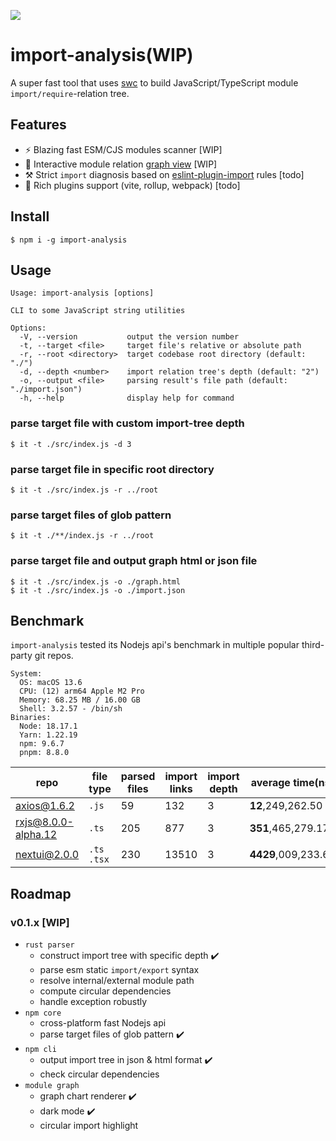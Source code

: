 <p align="left">
  <img src="https://github.com/rust-redo/import-analysis/assets/102238922/56ef774d-6ed0-4491-afab-93fbeba9e955" >
</p>

# import-analysis(WIP)

A super fast tool that uses [swc](https://swc.rs/) to build JavaScript/TypeScript module `import/require`-relation tree.

## Features

- :zap: Blazing fast ESM/CJS modules scanner [WIP]
- :rainbow: Interactive module relation [graph view](https://rust-redo.github.io/import-analysis/axios.html) [WIP]
- :hammer_and_pick: Strict `import` diagnosis based on [eslint-plugin-import](https://www.npmjs.com/package/eslint-plugin-import) rules [todo]
- :herb: Rich plugins support (vite, rollup, webpack) [todo]

## Install

```shell
$ npm i -g import-analysis
```

## Usage

<!-- `import-analysis` is not only a cli tool, you can also use it as a JavaScript API or a specific bundler plugin. -->

```shell
Usage: import-analysis [options]

CLI to some JavaScript string utilities

Options:
  -V, --version           output the version number
  -t, --target <file>     target file's relative or absolute path
  -r, --root <directory>  target codebase root directory (default: "./")
  -d, --depth <number>    import relation tree's depth (default: "2")
  -o, --output <file>     parsing result's file path (default: "./import.json")
  -h, --help              display help for command
```

### parse target file with custom import-tree depth

```shell
$ it -t ./src/index.js -d 3
```

### parse target file in specific root directory

```shell
$ it -t ./src/index.js -r ../root
```

### parse target files of glob pattern

```shell
$ it -t ./**/index.js -r ../root
```

### parse target file and output graph html or json file

```shell
$ it -t ./src/index.js -o ./graph.html
$ it -t ./src/index.js -o ./import.json
```

## Benchmark

`import-analysis` tested its Nodejs api's benchmark in multiple popular third-party git repos.

```shell
System:
  OS: macOS 13.6
  CPU: (12) arm64 Apple M2 Pro
  Memory: 68.25 MB / 16.00 GB
  Shell: 3.2.57 - /bin/sh
Binaries:
  Node: 18.17.1 
  Yarn: 1.22.19 
  npm: 9.6.7 
  pnpm: 8.8.0 
```

|repo|file type|parsed files|import links|import depth|average time(ns)|graph|
|---|----|-----|----|----|----|---|
|[axios@1.6.2](https://github.com/axios/axios/tree/v1.6.2)|`.js`|59|132|3|**12**,249,262.50|[view](https://rust-redo.github.io/import-analysis/axios.html)|
|[rxjs@8.0.0-alpha.12](https://github.com/ReactiveX/rxjs/tree/8.0.0-alpha.12)|`.ts`|205|877|3|**351**,465,279.17|[view](https://rust-redo.github.io/import-analysis/rxjs.html)|
|[nextui@2.0.0](https://github.com/nextui-org/nextui)|`.ts` `.tsx`|230|13510|3|**4429**,009,233.62|[view](https://rust-redo.github.io/import-analysis/nextui.html)|

## Roadmap

### v0.1.x [WIP]

- `rust parser`
  - construct import tree with specific depth :heavy_check_mark:	
  - parse esm static `import/export` syntax
  - resolve internal/external module path
  - compute circular dependencies
  - handle exception robustly 
- `npm core`
  - cross-platform fast Nodejs api
  - parse target files of glob pattern :heavy_check_mark:	
- `npm cli`
  - output import tree in json & html format :heavy_check_mark:	
  - check circular dependencies
- `module graph`
  - graph chart renderer :heavy_check_mark:	
  - dark mode :heavy_check_mark:	
  - circular import highlight


